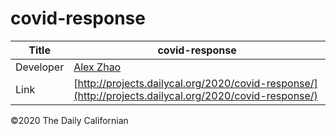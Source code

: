 # covid-response

| Title | covid-response |
|-|-|
| Developer    | [Alex Zhao](axyzhao@berkeley.edu) |
| Link | [http://projects.dailycal.org/2020/covid-response/](http://projects.dailycal.org/2020/covid-response/) |


©2020 The Daily Californian
